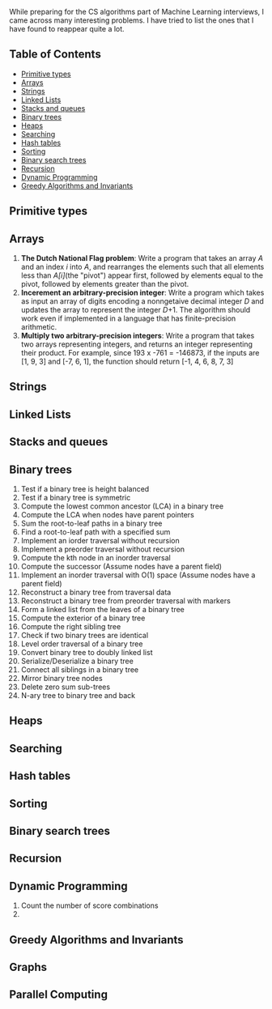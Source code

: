 While preparing for the CS algorithms part of Machine Learning interviews, I came across many interesting problems. I have tried to list the ones that I have found to reappear quite a lot.

## Table of Contents

- [Primitive types](#primitive-types)
- [Arrays](#arrays)
- [Strings](#strings)
- [Linked Lists](#linked-lists)
- [Stacks and queues](#stacks-and-queues)
- [Binary trees](#binary-trees)
- [Heaps](#heaps)
- [Searching](#searching)
- [Hash tables](#hash-tables)
- [Sorting](#sorting)
- [Binary search trees](#binary-search-trees)
- [Recursion](#recursion)
- [Dynamic Programming](#dynamic-programming)
- [Greedy Algorithms and Invariants](#greedy-algorithms-and-invariants)

## Primitive types

## Arrays

1. __The Dutch National Flag problem__: Write a program that takes an array _A_ and an index _i_ into _A_, and rearranges the elements such that all elements less than _A[i]_(the "pivot") appear first, followed by elements equal to the pivot, followed by elements greater than the pivot.
2. __Incerement an arbitrary-precision integer__: Write a program which takes as input an array of digits encoding a nonngetaive decimal integer _D_ and updates the array to represent the integer _D_+1. The algorithm should work even if implemented in a language that has finite-precision arithmetic.
3. __Multiply two arbitrary-precision integers__: Write a program that takes two arrays representing integers, and returns an integer representing their product. For example, since 193 x -761 = -146873, if the inputs are \[1, 9, 3] and \[-7, 6, 1], the function should return \[-1, 4, 6, 8, 7, 3]


## Strings

## Linked Lists



## Stacks and queues

## Binary trees

1. Test if a binary tree is height balanced
1. Test if a binary tree is symmetric
1. Compute the lowest common ancestor (LCA) in a binary tree
1. Compute the LCA when nodes have parent pointers
1. Sum the root-to-leaf paths in a binary tree
1. Find a root-to-leaf path with a specified sum
1. Implement an iorder traversal without recursion
1. Implement a preorder traversal without recursion
1. Compute the kth node in an inorder traversal
1. Compute the successor (Assume nodes have a parent field)
1. Implement an inorder traversal with O(1) space (Assume nodes have a parent field)
1. Reconstruct a binary tree from traversal data
1. Reconstruct a binary tree from preorder traversal with markers
1. Form a linked list from the leaves of a binary tree
1. Compute the exterior of a binary tree
1. Compute the right sibling tree
1. Check if two binary trees are identical
1. Level order traversal of a binary tree
1. Convert binary tree to doubly linked list
1. Serialize/Deserialize a binary tree
1. Connect all siblings in a binary tree
1. Mirror binary tree nodes
1. Delete zero sum sub-trees
1. N-ary tree to binary tree and back

## Heaps

## Searching

## Hash tables

## Sorting

## Binary search trees

## Recursion

## Dynamic Programming

1. Count the number of score combinations
1. 

## Greedy Algorithms and Invariants

## Graphs

## Parallel Computing



